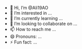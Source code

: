 - 👋 Hi, I’m @Ali19AO
- 👀 I’m interested in ...
- 🌱 I’m currently learning ...
- 💞️ I’m looking to collaborate on ...
- 📫 How to reach me ...
- 😄 Pronouns: ...
- ⚡ Fun fact: ...

<!---
Ali19AO/Ali19AO is a ✨ special ✨ repository because its `README.md` (this file) appears on your GitHub profile.
You can click the Preview link to take a look at your changes.
--->
